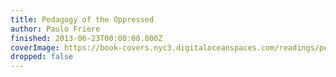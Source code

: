 ```yaml
---
title: Pedagogy of the Oppressed
author: Paulo Friere
finished: 2013-06-23T00:00:00.000Z
coverImage: https://book-covers.nyc3.digitaloceanspaces.com/readings/pedagogy-of-the-oppressed-01.jpg
dropped: false
---
```


